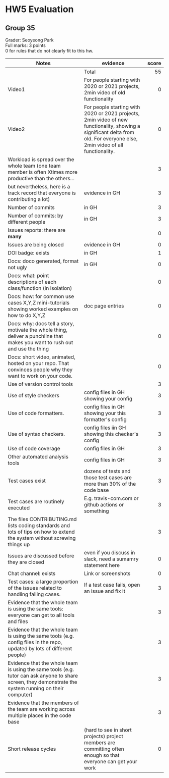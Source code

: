 # HW5 Evaluation  
## Group 35  
Grader: Seoyeong Park  
Full marks: 3 points  
0 for rules that do not clearly fit to this hw.  
   
|Notes|evidence|score|
|-----|---------|-----:|
||Total|55|
|Video1| For people starting with 2020 or 2021 projects, 2min video of old functionality|0| 
|Video2|For people starting with 2020 or 2021 projects, 2min video of new functionality, showing a significant delta from old. For everyone else, 2min video of all functionality.|0| 
|Workload is spread over the whole team (one team member is often Xtimes more productive than the others... ||3|
but nevertheless, here is a track record that everyone is contributing a lot)|evidence in GH|3|
|Number of commits|in GH|3|
|Number of commits: by different people|in GH|3|
|Issues reports: there are **many**||0|
|Issues are being closed|evidence in GH|0|
|DOI badge: exists|in GH|1|
|Docs: doco generated, format not ugly |in GH|0|
|Docs: what: point descriptions of each class/function (in isolation) ||0|
|Docs: how: for common use cases X,Y,Z mini-tutorials showing worked examples on how to do X,Y,Z|doc page entries|0|
|Docs: why: docs tell a story, motivate the whole thing, deliver a punchline that makes you want to rush out and use the thing||0|
|Docs: short video, animated, hosted on your repo. That convinces people why they want to work on your code.||0|
|Use of version control tools||3|
|Use of style checkers |config files in GH showing your config|3|
|Use of code formatters. |config files in GH showing your this formatter's  config|3|
|Use of syntax checkers. |config files iin  GH showing this checker's config  |3|
|Use of code coverage |config files in GH|3|
|Other automated analysis tools|config files in GH|3|
|Test cases exist|dozens of tests and those test cases are more than 30% of the code base|3|
|Test cases are routinely executed|E.g. travis-com.com or github actions or something|3|
|The files CONTRIBUTING.md lists coding standards and lots of tips on how to extend the system without screwing things up||3|
|Issues are discussed before they are closed|even if you discuss in slack, need a sumamry statement here|0|
|Chat channel: exists|Link or screenshots|0|
|Test cases: a large proportion of the issues related to handling failing cases.|If a test case fails, open an issue and fix it|3|
|Evidence that the whole team is using the same tools: everyone can get to all tools and files||3|
|Evidence that the whole team is using the same tools (e.g. config files in the repo, updated by lots of different people)||3|
|Evidence that the whole team is using the same tools (e.g. tutor can ask anyone to share screen, they demonstrate the system running on their computer)||3|
|Evidence that the members of the team are working across multiple places in the code base||3|
|Short release cycles | (hard to see in short projects) project members are committing often enough so that everyone can get your work|0|
